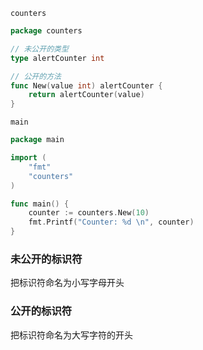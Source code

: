 `counters`

```go
package counters

// 未公开的类型
type alertCounter int

// 公开的方法
func New(value int) alertCounter {
    return alertCounter(value)
}
```

`main`

```go
package main

import (
    "fmt"
    "counters"
)

func main() {
	counter := counters.New(10)
    fmt.Printf("Counter: %d \n", counter)
}
```

### 未公开的标识符

把标识符命名为小写字母开头

### 公开的标识符

把标识符命名为大写字符的开头
